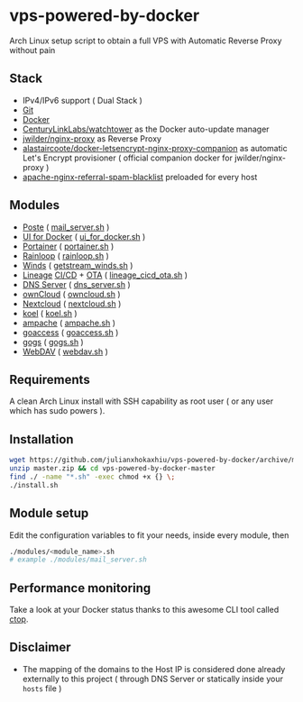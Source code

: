 # vps-powered-by-docker
Arch Linux setup script to obtain a full VPS with Automatic Reverse Proxy without pain

## Stack
- IPv4/IPv6 support ( Dual Stack )
- [Git](https://git-scm.com/)
- [Docker](https://www.docker.com/)
- [CenturyLinkLabs/watchtower](https://github.com/CenturyLinkLabs/watchtower) as the Docker auto-update manager
- [jwilder/nginx-proxy](https://github.com/jwilder/nginx-proxy) as Reverse Proxy
- [alastaircoote/docker-letsencrypt-nginx-proxy-companion](https://github.com/alastaircoote/docker-letsencrypt-nginx-proxy-companion) as automatic Let's Encrypt provisioner ( official companion docker for jwilder/nginx-proxy )
- [apache-nginx-referral-spam-blacklist](https://github.com/Stevie-Ray/apache-nginx-referral-spam-blacklist) preloaded for every host

## Modules
- [Poste](https://poste.io) ( [mail_server.sh](modules/mail_server.sh) )
- [UI for Docker](https://github.com/kevana/ui-for-docker) ( [ui_for_docker.sh](modules/ui_for_docker.sh) )
- [Portainer](https://github.com/portainer/portainer) ( [portainer.sh](modules/portainer.sh) )
- [Rainloop](http://www.rainloop.net/) ( [rainloop.sh](modules/rainloop.sh) )
- [Winds](http://winds.getstream.io/) ( [getstream_winds.sh](modules/getstream_winds.sh) )
- [Lineage](http://lineageos.org/) [CI/CD](https://github.com/julianxhokaxhiu/docker-lineage-cicd) + [OTA](https://github.com/julianxhokaxhiu/LineageOTA) ( [lineage_cicd_ota.sh](modules/lineage_cicd_ota.sh) )
- [DNS Server](https://github.com/julianxhokaxhiu/docker-powerdns) ( [dns_server.sh](modules/dns_server.sh) )
- [ownCloud](https://owncloud.org/) ( [owncloud.sh](modules/owncloud.sh) )
- [Nextcloud](https://nextcloud.com/) ( [nextcloud.sh](modules/nextcloud.sh) )
- [koel](https://koel.phanan.net/) ( [koel.sh](modules/koel.sh) )
- [ampache](http://ampache.org/) ( [ampache.sh](modules/ampache.sh) )
- [goaccess](https://goaccess.io/) ( [goaccess.sh](modules/goaccess.sh) )
- [gogs](https://gogs.io/) ( [gogs.sh](modules/gogs.sh) )
- [WebDAV](https://hub.docker.com/r/idelsink/webdav/) ( [webdav.sh](modules/webdav.sh) )

## Requirements
A clean Arch Linux install with SSH capability as root user ( or any user which has sudo powers ).

## Installation
```bash
wget https://github.com/julianxhokaxhiu/vps-powered-by-docker/archive/master.zip
unzip master.zip && cd vps-powered-by-docker-master
find ./ -name "*.sh" -exec chmod +x {} \;
./install.sh
```

## Module setup
Edit the configuration variables to fit your needs, inside every module, then
```bash
./modules/<module_name>.sh
# example ./modules/mail_server.sh
```

## Performance monitoring
Take a look at your Docker status thanks to this awesome CLI tool called [ctop](https://github.com/bcicen/ctop).

## Disclaimer
- The mapping of the domains to the Host IP is considered done already externally to this project ( through DNS Server or statically inside your `hosts` file )
